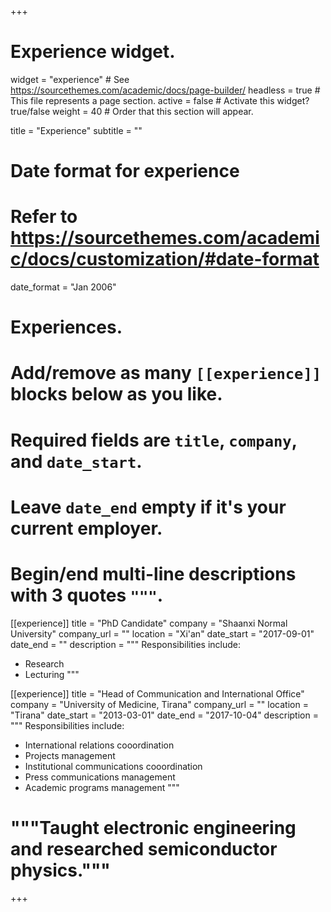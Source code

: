 +++
# Experience widget.
widget = "experience"  # See https://sourcethemes.com/academic/docs/page-builder/
headless = true  # This file represents a page section.
active = false  # Activate this widget? true/false
weight = 40  # Order that this section will appear.

title = "Experience"
subtitle = ""

# Date format for experience
#   Refer to https://sourcethemes.com/academic/docs/customization/#date-format
date_format = "Jan 2006"

# Experiences.
#   Add/remove as many `[[experience]]` blocks below as you like.
#   Required fields are `title`, `company`, and `date_start`.
#   Leave `date_end` empty if it's your current employer.
#   Begin/end multi-line descriptions with 3 quotes `"""`.
[[experience]]
  title = "PhD Candidate"
  company = "Shaanxi Normal University"
  company_url = ""
  location = "Xi'an"
  date_start = "2017-09-01"
  date_end = ""
  description = """
  Responsibilities include:
  
  * Research
  * Lecturing
  """

[[experience]]
  title = "Head of Communication and International Office"
  company = "University of Medicine, Tirana"
  company_url = ""
  location = "Tirana"
  date_start = "2013-03-01"
  date_end = "2017-10-04"
  description = """
  Responsibilities include:
  
  * International relations cooordination
  * Projects management
  * Institutional communications cooordination
  * Press communications management
  * Academic programs management
  """
  
  # """Taught electronic engineering and researched semiconductor physics."""

+++

